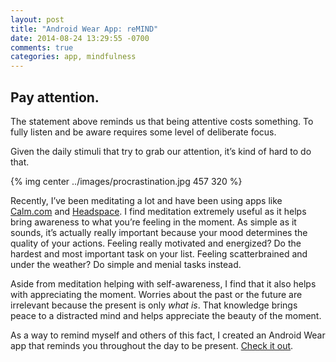 ```yaml
---
layout: post
title: "Android Wear App: reMIND"
date: 2014-08-24 13:29:55 -0700
comments: true
categories: app, mindfulness
---
```


## Pay attention.

The statement above reminds us that being attentive costs something. To fully listen and be aware requires some level of deliberate focus. 

Given the daily stimuli that try to grab our attention, it’s kind of hard to do that.

{% img center ../images/procrastination.jpg 457 320 %}

Recently, I’ve been meditating a lot and have been using apps like [Calm.com](http://calm.com) and [Headspace](https://www.headspace.com/). I find meditation extremely useful as it helps bring awareness to what you’re feeling in the moment. As simple as it sounds, it’s actually really important because your mood determines the quality of your actions. Feeling really motivated and energized? Do the hardest and most important task on your list. Feeling scatterbrained and under the weather? Do simple and menial tasks instead.

Aside from meditation helping with self-awareness, I find that it also helps with appreciating the moment. Worries about the past or the future are irrelevant because the present is only *what is*. That knowledge brings peace to a distracted mind and helps appreciate the beauty of the moment.

As a way to remind myself and others of this fact, I created an Android Wear app that reminds you throughout the day to be present. [Check it out](https://play.google.com/store/apps/details?id=chrisarriola.me.remind).
